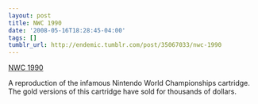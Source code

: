 ```yaml
---
layout: post
title: NWC 1990
date: '2008-05-16T18:28:45-04:00'
tags: []
tumblr_url: http://endemic.tumblr.com/post/35067033/nwc-1990
---
```

[NWC 1990](http://www.retrousb.com/index.php?productID=146)  

A reproduction of the infamous Nintendo World Championships cartridge. The gold versions of this cartridge have sold for thousands of dollars.

